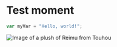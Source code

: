 # Test moment
``` javascript
var myVar = "Hello, world!";
```
![Image of a plush of Reimu from Touhou](https://i.pinimg.com/736x/74/1d/c9/741dc9105d32a5c4d39421f6a76b5429.jpg)
